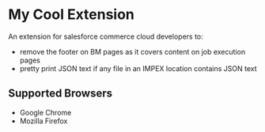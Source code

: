# My Cool Extension
An extension for salesforce commerce cloud developers to:
- remove the footer on BM pages as it covers content on job execution pages
- pretty print JSON text if any file in an IMPEX location contains JSON text
## Supported Browsers
- Google Chrome
- Mozilla Firefox
